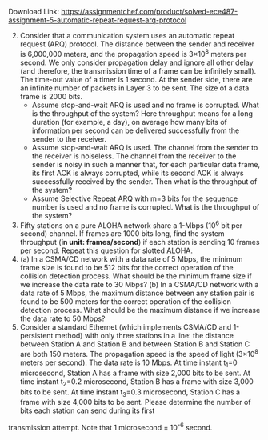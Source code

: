 Download Link: https://assignmentchef.com/product/solved-ece487-assignment-5-automatic-repeat-request-arq-protocol
<br>
<ol start="2">

 <li>Consider that a communication system uses an automatic repeat request (ARQ) protocol. The distance between the sender and receiver is 6,000,000 meters, and the propagation speed is 3×10<sup>8</sup> meters per second. We only consider propagation delay and ignore all other delay (and therefore, the transmission time of a frame can be infinitely small). The time-out value of a timer is 1 second. At the sender side, there are an infinite number of packets in Layer 3 to be sent. The size of a data frame is 2000 bits.

  <ul>

   <li>Assume stop-and-wait ARQ is used and no frame is corrupted. What is the throughput of the system? Here throughput means for a long duration (for example, a day), on average how many bits of information per second can be delivered successfully from the sender to the receiver.</li>

   <li>Assume stop-and-wait ARQ is used. The channel from the sender to the receiver is noiseless. The channel from the receiver to the sender is noisy in such a manner that, for each particular data frame, its first ACK is always corrupted, while its second ACK is always successfully received by the sender. Then what is the throughput of the system?</li>

   <li>Assume Selective Repeat ARQ with m=3 bits for the sequence number is used and no frame is corrupted. What is the throughput of the system?</li>

  </ul></li>

 <li>Fifty stations on a pure ALOHA network share a 1-Mbps (10<sup>6</sup> bit per second) channel. If frames are 1000 bits long, find the system throughput (<strong>in unit: frames/second</strong>) if each station is sending 10 frames per second. Repeat this question for slotted ALOHA.</li>

 <li>(a) In a CSMA/CD network with a data rate of 5 Mbps, the minimum frame size is found to be 512 bits for the correct operation of the collision detection process. What should be the minimum frame size if we increase the data rate to 30 Mbps? (b) In a CSMA/CD network with a data rate of 5 Mbps, the maximum distance between any station pair is found to be 500 meters for the correct operation of the collision detection process. What should be the maximum distance if we increase the data rate to 50 Mbps?</li>

 <li>Consider a standard Ethernet (which implements CSMA/CD and 1-persistent method) with only three stations in a line: the distance between Station A and Station B and between Station B and Station C are both 150 meters. The propagation speed is the speed of light (3×10<sup>8</sup> meters per second). The data rate is 10 Mbps. At time instant t<sub>1</sub>=0 microsecond, Station A has a frame with size 2,000 bits to be sent. At time instant t<sub>2</sub>=0.2 microsecond, Station B has a frame with size 3,000 bits to be sent. At time instant t<sub>3</sub>=0.3 microsecond, Station C has a frame with size 4,000 bits to be sent. Please determine the number of bits each station can send during its first</li>

</ol>

transmission attempt. Note that 1 microsecond  = 10<sup>-6</sup> second.